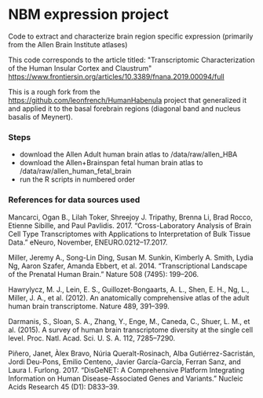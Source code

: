 # NBM expression project
Code to extract and characterize brain region specific expression (primarily from the Allen Brain Institute atlases)

This code corresponds to the article titled: "Transcriptomic Characterization of the Human Insular Cortex and Claustrum"
https://www.frontiersin.org/articles/10.3389/fnana.2019.00094/full

This is a rough fork from the https://github.com/leonfrench/HumanHabenula project that generalized it and applied it to the basal forebrain regions (diagonal band and nucleus basalis of Meynert).


### Steps
* download the Allen Adult human brain atlas to /data/raw/allen_HBA
* download the Allen+Brainspan fetal human brain atlas to /data/raw/allen_human_fetal_brain
* run the R scripts in numbered order

### References for data sources used

Mancarci, Ogan B., Lilah Toker, Shreejoy J. Tripathy, Brenna Li, Brad Rocco, Etienne Sibille, and Paul Pavlidis. 2017. “Cross-Laboratory Analysis of Brain Cell Type Transcriptomes with Applications to Interpretation of Bulk Tissue Data.” eNeuro, November, ENEURO.0212–17.2017.

Miller, Jeremy A., Song-Lin Ding, Susan M. Sunkin, Kimberly A. Smith, Lydia Ng, Aaron Szafer, Amanda Ebbert, et al. 2014. “Transcriptional Landscape of the Prenatal Human Brain.” Nature 508 (7495): 199–206.

Hawrylycz, M. J., Lein, E. S., Guillozet-Bongaarts, A. L., Shen, E. H., Ng, L., Miller, J. A., et al. (2012). An anatomically comprehensive atlas of the adult human brain transcriptome. Nature 489, 391–399.

Darmanis, S., Sloan, S. A., Zhang, Y., Enge, M., Caneda, C., Shuer, L. M., et al. (2015). A survey of human brain transcriptome diversity at the single cell level. Proc. Natl. Acad. Sci. U. S. A. 112, 7285–7290.

Piñero, Janet, Àlex Bravo, Núria Queralt-Rosinach, Alba Gutiérrez-Sacristán, Jordi Deu-Pons, Emilio Centeno, Javier García-García, Ferran Sanz, and Laura I. Furlong. 2017. “DisGeNET: A Comprehensive Platform Integrating Information on Human Disease-Associated Genes and Variants.” Nucleic Acids Research 45 (D1): D833–39.

